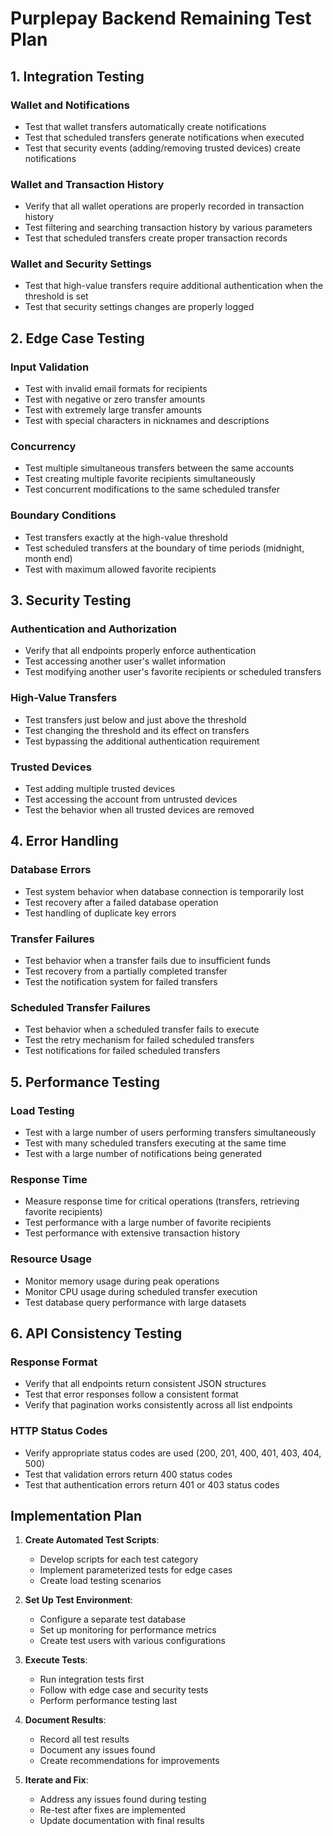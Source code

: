 # Purplepay Backend Remaining Test Plan

## 1. Integration Testing

### Wallet and Notifications
- Test that wallet transfers automatically create notifications
- Test that scheduled transfers generate notifications when executed
- Test that security events (adding/removing trusted devices) create notifications

### Wallet and Transaction History
- Verify that all wallet operations are properly recorded in transaction history
- Test filtering and searching transaction history by various parameters
- Test that scheduled transfers create proper transaction records

### Wallet and Security Settings
- Test that high-value transfers require additional authentication when the threshold is set
- Test that security settings changes are properly logged

## 2. Edge Case Testing

### Input Validation
- Test with invalid email formats for recipients
- Test with negative or zero transfer amounts
- Test with extremely large transfer amounts
- Test with special characters in nicknames and descriptions

### Concurrency
- Test multiple simultaneous transfers between the same accounts
- Test creating multiple favorite recipients simultaneously
- Test concurrent modifications to the same scheduled transfer

### Boundary Conditions
- Test transfers exactly at the high-value threshold
- Test scheduled transfers at the boundary of time periods (midnight, month end)
- Test with maximum allowed favorite recipients

## 3. Security Testing

### Authentication and Authorization
- Verify that all endpoints properly enforce authentication
- Test accessing another user's wallet information
- Test modifying another user's favorite recipients or scheduled transfers

### High-Value Transfers
- Test transfers just below and just above the threshold
- Test changing the threshold and its effect on transfers
- Test bypassing the additional authentication requirement

### Trusted Devices
- Test adding multiple trusted devices
- Test accessing the account from untrusted devices
- Test the behavior when all trusted devices are removed

## 4. Error Handling

### Database Errors
- Test system behavior when database connection is temporarily lost
- Test recovery after a failed database operation
- Test handling of duplicate key errors

### Transfer Failures
- Test behavior when a transfer fails due to insufficient funds
- Test recovery from a partially completed transfer
- Test the notification system for failed transfers

### Scheduled Transfer Failures
- Test behavior when a scheduled transfer fails to execute
- Test the retry mechanism for failed scheduled transfers
- Test notifications for failed scheduled transfers

## 5. Performance Testing

### Load Testing
- Test with a large number of users performing transfers simultaneously
- Test with many scheduled transfers executing at the same time
- Test with a large number of notifications being generated

### Response Time
- Measure response time for critical operations (transfers, retrieving favorite recipients)
- Test performance with a large number of favorite recipients
- Test performance with extensive transaction history

### Resource Usage
- Monitor memory usage during peak operations
- Monitor CPU usage during scheduled transfer execution
- Test database query performance with large datasets

## 6. API Consistency Testing

### Response Format
- Verify that all endpoints return consistent JSON structures
- Test that error responses follow a consistent format
- Verify that pagination works consistently across all list endpoints

### HTTP Status Codes
- Verify appropriate status codes are used (200, 201, 400, 401, 403, 404, 500)
- Test that validation errors return 400 status codes
- Test that authentication errors return 401 or 403 status codes

## Implementation Plan

1. **Create Automated Test Scripts**:
   - Develop scripts for each test category
   - Implement parameterized tests for edge cases
   - Create load testing scenarios

2. **Set Up Test Environment**:
   - Configure a separate test database
   - Set up monitoring for performance metrics
   - Create test users with various configurations

3. **Execute Tests**:
   - Run integration tests first
   - Follow with edge case and security tests
   - Perform performance testing last

4. **Document Results**:
   - Record all test results
   - Document any issues found
   - Create recommendations for improvements

5. **Iterate and Fix**:
   - Address any issues found during testing
   - Re-test after fixes are implemented
   - Update documentation with final results
